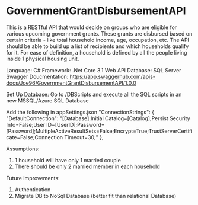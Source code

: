 # GovernmentGrantDisbursementAPI
This is a RESTful API that would decide on groups who are eligible for various upcoming government grants. These grants are disbursed based on certain criteria - like total household income, age, occupation, etc. The API should be able to build up a list of recipients and which households qualify for it.
For ease of definition, a household is defined by all the people living inside 1 physical housing unit.

Language: C#
Framework: .Net Core 3.1 Web API
Database: SQL Server
Swagger Doucmentation: https://app.swaggerhub.com/apis-docs/Joe96/GovernmentGrantDisbursementAPI/1.0.0

Set Up Database:
Go to /DBScripts and execute all the SQL scripts in an new MSSQL/Azure SQL Database 

Add the following in appSettings.json
"ConnectionStrings": {
    "DefaultConnection": "[Database];Initial Catalog=[Catalog];Persist Security Info=False;User ID=[UserID];Password=[Password];MultipleActiveResultSets=False;Encrypt=True;TrustServerCertificate=False;Connection Timeout=30;"
},

Assumptions:
1. 1 household will have only 1 married couple
2. There should be only 2 married member in each household

Future Improvements:
1. Authentication
2. Migrate DB to NoSql Database (better fit than relational Database)
